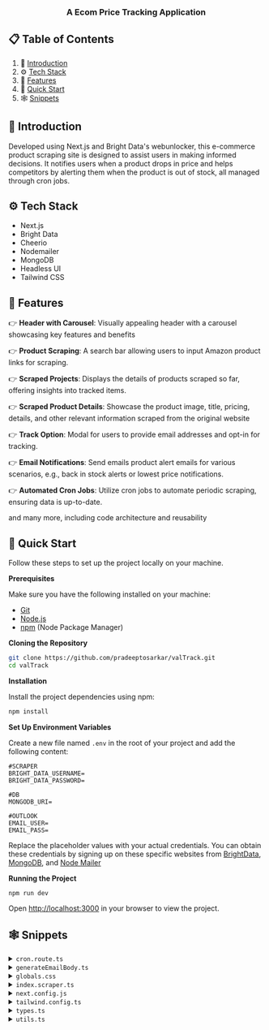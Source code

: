 <div align="center">
  <h3 align="center">A Ecom Price Tracking Application</h3>
</div>

## 📋 <a name="table">Table of Contents</a>

1. 🤖 [Introduction](#introduction)
2. ⚙️ [Tech Stack](#tech-stack)
3. 🔋 [Features](#features)
4. 🤸 [Quick Start](#quick-start)
5. 🕸️ [Snippets](#snippets)

## <a name="introduction">🤖 Introduction</a>

Developed using Next.js and Bright Data's webunlocker, this e-commerce product scraping site is designed to assist users in making informed decisions. It notifies users when a product drops in price and helps competitors by alerting them when the product is out of stock, all managed through cron jobs.

## <a name="tech-stack">⚙️ Tech Stack</a>

- Next.js
- Bright Data
- Cheerio
- Nodemailer
- MongoDB
- Headless UI
- Tailwind CSS

## <a name="features">🔋 Features</a>

👉 **Header with Carousel**: Visually appealing header with a carousel showcasing key features and benefits

👉 **Product Scraping**: A search bar allowing users to input Amazon product links for scraping.

👉 **Scraped Projects**: Displays the details of products scraped so far, offering insights into tracked items.

👉 **Scraped Product Details**: Showcase the product image, title, pricing, details, and other relevant information scraped from the original website

👉 **Track Option**: Modal for users to provide email addresses and opt-in for tracking.

👉 **Email Notifications**: Send emails product alert emails for various scenarios, e.g., back in stock alerts or lowest price notifications.

👉 **Automated Cron Jobs**: Utilize cron jobs to automate periodic scraping, ensuring data is up-to-date.

and many more, including code architecture and reusability 

## <a name="quick-start">🤸 Quick Start</a>

Follow these steps to set up the project locally on your machine.

**Prerequisites**

Make sure you have the following installed on your machine:

- [Git](https://git-scm.com/)
- [Node.js](https://nodejs.org/en)
- [npm](https://www.npmjs.com/) (Node Package Manager)

**Cloning the Repository**

```bash
git clone https://github.com/pradeeptosarkar/valTrack.git
cd valTrack
```

**Installation**

Install the project dependencies using npm:

```bash
npm install
```

**Set Up Environment Variables**

Create a new file named `.env` in the root of your project and add the following content:

```env
#SCRAPER
BRIGHT_DATA_USERNAME=
BRIGHT_DATA_PASSWORD=

#DB
MONGODB_URI=

#OUTLOOK
EMAIL_USER=
EMAIL_PASS=
```

Replace the placeholder values with your actual credentials. You can obtain these credentials by signing up on these specific websites from [BrightData](https://brightdata.com/), [MongoDB](https://www.mongodb.com/), and [Node Mailer](https://nodemailer.com/)

**Running the Project**

```bash
npm run dev
```

Open [http://localhost:3000](http://localhost:3000) in your browser to view the project.

## <a name="snippets">🕸️ Snippets</a>

<details>
<summary><code>cron.route.ts</code></summary>

```typescript
import { NextResponse } from "next/server";

import { getLowestPrice, getHighestPrice, getAveragePrice, getEmailNotifType } from "@/lib/utils";
import { connectToDB } from "@/lib/mongoose";
import Product from "@/lib/models/product.model";
import { scrapeAmazonProduct } from "@/lib/scraper";
import { generateEmailBody, sendEmail } from "@/lib/nodemailer";

export const maxDuration = 300; // This function can run for a maximum of 300 seconds
export const dynamic = "force-dynamic";
export const revalidate = 0;

export async function GET(request: Request) {
  try {
    connectToDB();

    const products = await Product.find({});

    if (!products) throw new Error("No product fetched");

    // ======================== 1 SCRAPE LATEST PRODUCT DETAILS & UPDATE DB
    const updatedProducts = await Promise.all(
      products.map(async (currentProduct) => {
        // Scrape product
        const scrapedProduct = await scrapeAmazonProduct(currentProduct.url);

        if (!scrapedProduct) return;

        const updatedPriceHistory = [
          ...currentProduct.priceHistory,
          {
            price: scrapedProduct.currentPrice,
          },
        ];

        const product = {
          ...scrapedProduct,
          priceHistory: updatedPriceHistory,
          lowestPrice: getLowestPrice(updatedPriceHistory),
          highestPrice: getHighestPrice(updatedPriceHistory),
          averagePrice: getAveragePrice(updatedPriceHistory),
        };

        // Update Products in DB
        const updatedProduct = await Product.findOneAndUpdate(
          {
            url: product.url,
          },
          product
        );

        // ======================== 2 CHECK EACH PRODUCT'S STATUS & SEND EMAIL ACCORDINGLY
        const emailNotifType = getEmailNotifType(
          scrapedProduct,
          currentProduct
        );

        if (emailNotifType && updatedProduct.users.length > 0) {
          const productInfo = {
            title: updatedProduct.title,
            url: updatedProduct.url,
          };
          // Construct emailContent
          const emailContent = await generateEmailBody(productInfo, emailNotifType);
          // Get array of user emails
          const userEmails = updatedProduct.users.map((user: any) => user.email);
          // Send email notification
          await sendEmail(emailContent, userEmails);
        }

        return updatedProduct;
      })
    );

    return NextResponse.json({
      message: "Ok",
      data: updatedProducts,
    });
  } catch (error: any) {
    throw new Error(`Failed to get all products: ${error.message}`);
  }
}
```

</details>

<details>
<summary><code>generateEmailBody.ts</code></summary>

```typescript
export async function generateEmailBody(
  product: EmailProductInfo,
  type: NotificationType
  ) {
  const THRESHOLD_PERCENTAGE = 40;
  // Shorten the product title
  const shortenedTitle =
    product.title.length > 20
      ? `${product.title.substring(0, 20)}...`
      : product.title;

  let subject = "";
  let body = "";

  switch (type) {
    case Notification.WELCOME:
      subject = `Welcome to Price Tracking for ${shortenedTitle}`;
      body = `
        <div>
          <h2>Welcome to valTrack 🚀</h2>
          <p>You are now tracking ${product.title}.</p>
          <p>Here's an example of how you'll receive updates:</p>
          <div style="border: 1px solid #ccc; padding: 10px; background-color: #f8f8f8;">
            <h3>${product.title} is back in stock!</h3>
            <p>We're excited to let you know that ${product.title} is now back in stock.</p>
            <p>Don't miss out - <a href="${product.url}" target="_blank" rel="noopener noreferrer">buy it now</a>!</p>
            <img src="https://i.ibb.co/pwFBRMC/Screenshot-2023-09-26-at-1-47-50-AM.png" alt="Product Image" style="max-width: 100%;" />
          </div>
          <p>Stay tuned for more updates on ${product.title} and other products you're tracking.</p>
        </div>
      `;
      break;

    case Notification.CHANGE_OF_STOCK:
      subject = `${shortenedTitle} is now back in stock!`;
      body = `
        <div>
          <h4>Hey, ${product.title} is now restocked! Grab yours before they run out again!</h4>
          <p>See the product <a href="${product.url}" target="_blank" rel="noopener noreferrer">here</a>.</p>
        </div>
      `;
      break;

    case Notification.LOWEST_PRICE:
      subject = `Lowest Price Alert for ${shortenedTitle}`;
      body = `
        <div>
          <h4>Hey, ${product.title} has reached its lowest price ever!!</h4>
          <p>Grab the product <a href="${product.url}" target="_blank" rel="noopener noreferrer">here</a> now.</p>
        </div>
      `;
      break;

    case Notification.THRESHOLD_MET:
      subject = `Discount Alert for ${shortenedTitle}`;
      body = `
        <div>
          <h4>Hey, ${product.title} is now available at a discount more than ${THRESHOLD_PERCENTAGE}%!</h4>
          <p>Grab it right away from <a href="${product.url}" target="_blank" rel="noopener noreferrer">here</a>.</p>
        </div>
      `;
      break;

    default:
      throw new Error("Invalid notification type.");
  }

  return { subject, body };
}
```

</details>

<details>
<summary><code>globals.css</code></summary>

```css
@tailwind base;
@tailwind components;
@tailwind utilities;

* {
  margin: 0;
  padding: 0;
  box-sizing: border-box;
  scroll-behavior: smooth;
}

@layer base {
  body {
    @apply font-inter;
  }
}

@layer utilities {
  .btn {
    @apply py-4 px-4 bg-secondary hover:bg-opacity-70 rounded-[30px] text-white text-lg font-semibold;
  }

  .head-text {
    @apply mt-4 text-6xl leading-[72px] font-bold tracking-[-1.2px] text-gray-900;
  }

  .section-text {
    @apply text-secondary text-[32px] font-semibold;
  }

  .small-text {
    @apply flex gap-2 text-sm font-medium text-primary;
  }

  .paragraph-text {
    @apply text-xl leading-[30px] text-gray-600;
  }

  .hero-carousel {
    @apply relative sm:px-10 py-5 sm:pt-20 pb-5 max-w-[560px] h-[700px] w-full bg-[#F2F4F7] rounded-[30px] sm:mx-auto;
  }

  .carousel {
    @apply flex flex-col-reverse h-[700px];
  }

  .carousel .control-dots {
    @apply static !important;
  }

  .carousel .control-dots .dot {
    @apply w-[10px] h-[10px] bg-[#D9D9D9] rounded-full bottom-0 !important;
  }

  .carousel .control-dots .dot.selected {
    @apply bg-[#475467] !important;
  }

  .trending-section {
    @apply flex flex-col gap-10 px-6 md:px-20 py-24;
  }

  /* PRODUCT DETAILS PAGE STYLES */
  .product-container {
    @apply flex flex-col gap-16 flex-wrap px-6 md:px-20 py-24;
  }

  .product-image {
    @apply flex-grow xl:max-w-[50%] max-w-full py-16 border border-[#CDDBFF] rounded-[17px];
  }

  .product-info {
    @apply flex items-center flex-wrap gap-10 py-6 border-y border-y-[#E4E4E4];
  }

  .product-hearts {
    @apply flex items-center gap-2 px-3 py-2 bg-[#FFF0F0] rounded-10;
  }

  .product-stars {
    @apply flex items-center gap-2 px-3 py-2 bg-[#FBF3EA] rounded-[27px];
  }

  .product-reviews {
    @apply flex items-center gap-2 px-3 py-2 bg-white-200 rounded-[27px];
  }

  /* MODAL */
  .dialog-container {
    @apply fixed inset-0 z-10 overflow-y-auto bg-black bg-opacity-60;
  }

  .dialog-content {
    @apply p-6  bg-white inline-block w-full max-w-md my-8 overflow-hidden text-left align-middle transition-all transform  shadow-xl rounded-2xl;
  }

  .dialog-head_text {
    @apply text-secondary text-lg leading-[24px] font-semibold mt-4;
  }

  .dialog-input_container {
    @apply px-5 py-3 mt-3 flex items-center gap-2 border border-gray-300 rounded-[27px];
  }

  .dialog-input {
    @apply flex-1 pl-1 border-none text-gray-500 text-base focus:outline-none border border-gray-300 rounded-[27px] shadow-xs;
  }

  .dialog-btn {
    @apply px-5 py-3 text-white text-base font-semibold border border-secondary bg-secondary rounded-lg mt-8;
  }

  /* NAVBAR */
  .nav {
    @apply flex justify-between items-center px-6 md:px-20 py-4;
  }

  .nav-logo {
    @apply font-spaceGrotesk text-[21px] text-secondary font-bold;
  }

  /* PRICE INFO */
  .price-info_card {
    @apply flex-1 min-w-[200px] flex flex-col gap-2 border-l-[3px] rounded-10 bg-white-100 px-5 py-4;
  }

  /* PRODUCT CARD */
  .product-card {
    @apply sm:w-[292px] sm:max-w-[292px] w-full flex-1 flex flex-col gap-4 rounded-md;
  }

  .product-card_img-container {
    @apply flex-1 relative flex flex-col gap-5 p-4 rounded-md;
  }

  .product-card_img {
    @apply max-h-[250px] object-contain w-full h-full bg-transparent;
  }

  .product-title {
    @apply text-secondary text-xl leading-6 font-semibold truncate;
  }

  /* SEARCHBAR INPUT */
  .searchbar-input {
    @apply flex-1 min-w-[200px] w-full p-3 border border-gray-300 rounded-lg shadow-xs text-base text-gray-500 focus:outline-none;
  }

  .searchbar-btn {
    @apply bg-gray-900 border border-gray-900 rounded-lg shadow-xs px-5 py-3 text-white text-base font-semibold hover:opacity-90 disabled:pointer-events-none disabled:cursor-not-allowed disabled:opacity-40;
  }
}
```

</details>

<details>
<summary><code>index.scraper.ts</code></summary>

```typescript
"use server"

import axios from 'axios';
import * as cheerio from 'cheerio';
import { extractCurrency, extractDescription, extractPrice } from '../utils';

export async function scrapeAmazonProduct(url: string) {
  if(!url) return;

  // BrightData proxy configuration
  const username = String(process.env.BRIGHT_DATA_USERNAME);
  const password = String(process.env.BRIGHT_DATA_PASSWORD);
  const port = 22225;
  const session_id = (1000000 * Math.random()) | 0;

  const options = {
    auth: {
      username: `${username}-session-${session_id}`,
      password,
    },
    host: 'brd.superproxy.io',
    port,
    rejectUnauthorized: false,
  }

  try {
    // Fetch the product page
    const response = await axios.get(url, options);
    const $ = cheerio.load(response.data);

    // Extract the product title
    const title = $('#productTitle').text().trim();
    const currentPrice = extractPrice(
      $('.priceToPay span.a-price-whole'),
      $('.a.size.base.a-color-price'),
      $('.a-button-selected .a-color-base'),
    );

    const originalPrice = extractPrice(
      $('#priceblock_ourprice'),
      $('.a-price.a-text-price span.a-offscreen'),
      $('#listPrice'),
      $('#priceblock_dealprice'),
      $('.a-size-base.a-color-price')
    );

    const outOfStock = $('#availability span').text().trim().toLowerCase() === 'currently unavailable';

    const images = 
      $('#imgBlkFront').attr('data-a-dynamic-image') || 
      $('#landingImage').attr('data-a-dynamic-image') ||
      '{}'

    const imageUrls = Object.keys(JSON.parse(images));

    const currency = extractCurrency($('.a-price-symbol'))
    const discountRate = $('.savingsPercentage').text().replace(/[-%]/g, "");

    const description = extractDescription($)

    // Construct data object with scraped information
    const data = {
      url,
      currency: currency || '$',
      image: imageUrls[0],
      title,
      currentPrice: Number(currentPrice) || Number(originalPrice),
      originalPrice: Number(originalPrice) || Number(currentPrice),
      priceHistory: [],
      discountRate: Number(discountRate),
      category: 'category',
      reviewsCount:100,
      stars: 4.5,
      isOutOfStock: outOfStock,
      description,
      lowestPrice: Number(currentPrice) || Number(originalPrice),
      highestPrice: Number(originalPrice) || Number(currentPrice),
      averagePrice: Number(currentPrice) || Number(originalPrice),
    }

    return data;
  } catch (error: any) {
    console.log(error);
  }
}
```

</details>

<details>
<summary><code>next.config.js</code></summary>

```javascript
/** @type {import('next').NextConfig} */
const nextConfig = {
  experimental: {
    serverActions: true,
    serverComponentsExternalPackages: ['mongoose']
  },
  images: {
    domains: ['m.media-amazon.com']
  }
}

module.exports = nextConfig
```

</details>

<details>
<summary><code>tailwind.config.ts</code></summary>

```typescript
/** @type {import('tailwindcss').Config} */
module.exports = {
  content: [
    "./pages/**/*.{js,ts,jsx,tsx,mdx}",
    "./components/**/*.{js,ts,jsx,tsx,mdx}",
    "./app/**/*.{js,ts,jsx,tsx,mdx}",
  ],
  theme: {
    extend: {
      colors: {
        primary: {
          DEFAULT: "#E43030",
          "orange": "#D48D3B",
          "green": "#3E9242"
        },
        secondary: "#282828",
        "gray-200": "#EAECF0",
        "gray-300": "D0D5DD",
        "gray-500": "#667085",
        "gray-600": "#475467",
        "gray-700": "#344054",
        "gray-900": "#101828",
        "white-100": "#F4F4F4",
        "white-200": "#EDF0F8",
        "black-100": "#3D4258",
        "neutral-black": "#23263B",
      },
      boxShadow: {
        xs: "0px 1px 2px 0px rgba(16, 24, 40, 0.05)",
      },
      maxWidth: {
        "10xl": '1440px'
      },
      fontFamily: {
        inter: ['Inter', 'sans-serif'],
        spaceGrotesk: ['Space Grotesk', 'sans-serif'],
      },
      borderRadius: {
        10: "10px"
      }
    },
  },
  plugins: [],
};
```

</details>

<details>
<summary><code>types.ts</code></summary>

```typescript
export type PriceHistoryItem = {
  price: number;
};

export type User = {
  email: string;
};

export type Product = {
  _id?: string;
  url: string;
  currency: string;
  image: string;
  title: string;
  currentPrice: number;
  originalPrice: number;
  priceHistory: PriceHistoryItem[] | [];
  highestPrice: number;
  lowestPrice: number;
  averagePrice: number;
  discountRate: number;
  description: string;
  category: string;
  reviewsCount: number;
  stars: number;
  isOutOfStock: Boolean;
  users?: User[];
};

export type NotificationType =
  | "WELCOME"
  | "CHANGE_OF_STOCK"
  | "LOWEST_PRICE"
  | "THRESHOLD_MET";

export type EmailContent = {
  subject: string;
  body: string;
};

export type EmailProductInfo = {
  title: string;
  url: string;
};
```

</details>

<details>
<summary><code>utils.ts</code></summary>

```typescript
import { PriceHistoryItem, Product } from "@/types";

const Notification = {
  WELCOME: 'WELCOME',
  CHANGE_OF_STOCK: 'CHANGE_OF_STOCK',
  LOWEST_PRICE: 'LOWEST_PRICE',
  THRESHOLD_MET: 'THRESHOLD_MET',
}

const THRESHOLD_PERCENTAGE = 40;

// Extracts and returns the price from a list of possible elements.
export function extractPrice(...elements: any) {
  for (const element of elements) {
    const priceText = element.text().trim();

    if(priceText) {
      const cleanPrice = priceText.replace(/[^\d.]/g, '');

      let firstPrice; 

      if (cleanPrice) {
        firstPrice = cleanPrice.match(/\d+\.\d{2}/)?.[0];
      } 

      return firstPrice || cleanPrice;
    }
  }

  return '';
}

// Extracts and returns the currency symbol from an element.
export function extractCurrency(element: any) {
  const currencyText = element.text().trim().slice(0, 1);
  return currencyText ? currencyText : "";
}

// Extracts description from two possible elements from amazon
export function extractDescription($: any) {
  // these are possible elements holding description of the product
  const selectors = [
    ".a-unordered-list .a-list-item",
    ".a-expander-content p",
    // Add more selectors here if needed
  ];

  for (const selector of selectors) {
    const elements = $(selector);
    if (elements.length > 0) {
      const textContent = elements
        .map((_: any, element: any) => $(element).text().trim())
        .get()
        .join("\n");
      return textContent;
    }
  }

  // If no matching elements were found, return an empty string
  return "";
}

export function getHighestPrice(priceList: PriceHistoryItem[]) {
  let highestPrice = priceList[0];

  for (let i = 0; i < priceList.length; i++) {
    if (priceList[i].price > highestPrice.price) {
      highestPrice = priceList[i];
    }
  }

  return highestPrice.price;
}

export function getLowestPrice(priceList: PriceHistoryItem[]) {
  let lowestPrice = priceList[0];

  for (let i = 0; i < priceList.length; i++) {
    if (priceList[i].price < lowestPrice.price) {
      lowestPrice = priceList[i];
    }
  }

  return lowestPrice.price;
}

export function getAveragePrice(priceList: PriceHistoryItem[]) {
  const sumOfPrices = priceList.reduce((acc, curr) => acc + curr.price, 0);
  const averagePrice = sumOfPrices / priceList.length || 0;

  return averagePrice;
}

export const getEmailNotifType = (
  scrapedProduct: Product,
  currentProduct: Product
) => {
  const lowestPrice = getLowestPrice(currentProduct.priceHistory);

  if (scrapedProduct.currentPrice < lowestPrice) {
    return Notification.LOWEST_PRICE as keyof typeof Notification;
  }
  if (!scrapedProduct.isOutOfStock && currentProduct.isOutOfStock) {
    return Notification.CHANGE_OF_STOCK as keyof typeof Notification;
  }
  if (scrapedProduct.discountRate >= THRESHOLD_PERCENTAGE) {
    return Notification.THRESHOLD_MET as keyof typeof Notification;
  }

  return null;
};

export const formatNumber = (num: number = 0) => {
  return num.toLocaleString(undefined, {
    minimumFractionDigits: 0,
    maximumFractionDigits: 0,
  });
};
```

</details>
